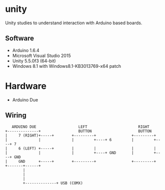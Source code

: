 # unity

Unity studies to understand interaction with Arduino based boards.

## Software

* Arduino 1.6.4
* Microsoft Visual Studio 2015
* Unity 5.5.0f3 (64-bit)
* Windows 8.1 with Windows8.1-KB3013769-x64 patch

# Hardware

* Arduino Due

## Wiring

```
   ARDUINO DUE                   LEFT                       RIGHT
+--------------+                 BUTTON                     BUTTON
|     7 (RIGHT)+-----+        +---------+                +---------+
|              |              |         +----+ 6         |         +----+ 7
|     6 (LEFT) +-----+        |         |                |         |
|              |              |         +----+ GND       |         +----+ GND
|     GND      +-----+        +---------+                +---------+
+-------+------+
        |
        |
        |
        +--------------+ USB (COMX)
```
